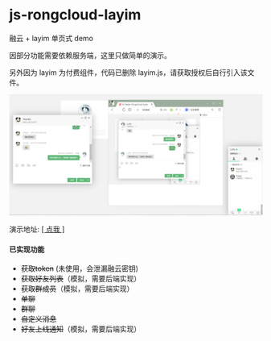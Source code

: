 # js-rongcloud-layim

融云 + layim 单页式 demo

因部分功能需要依赖服务端，这里只做简单的演示。

另外因为 layim 为付费组件，代码已删除 layim.js，请获取授权后自行引入该文件。

![demo](img/demo.png)

演示地址: [ [ 点我 ] ](https://www.m-finder.com/im)

#### 已实现功能
* ~~获取token~~ (未使用，会泄漏融云密钥)
* ~~获取好友列表~~（模拟，需要后端实现）
* ~~获取群成员~~（模拟，需要后端实现）
* ~~单聊~~
* ~~群聊~~
* ~~自定义消息~~
* ~~好友上线通知~~（模拟，需要后端实现）